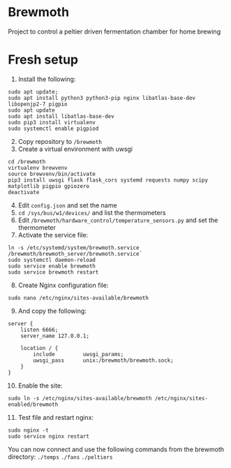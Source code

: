 # Brewmoth
Project to control a peltier driven fermentation chamber for home brewing

# Fresh setup

1. Install the following:
```shell
sudo apt update;
sudo apt install python3 python3-pip nginx libatlas-base-dev libopenjp2-7 pigpio
sudo apt update
sudo apt install libatlas-base-dev
sudo pip3 install virtualenv
sudo systemctl enable pigpiod
```
2. Copy repository to `/brewmoth`
3. Create a virtual environment with uwsgi
```shell
cd /brewmoth
virtualenv brewvenv
source brewvenv/bin/activate
pip3 install uwsgi flask flask_cors systemd requests numpy scipy matplotlib pigpio gpiozero
deactivate
```
4. Edit `config.json` and set the name
5. `cd /sys/bus/w1/devices/` and list the thermometers
6. Edit `/brewmoth/hardware_control/temperature_sensors.py` and set the thermometer
7. Activate the service file:
```shell
ln -s /etc/systemd/system/brewmoth.service /brewmoth/brewmoth_server/brewmoth.service`
sudo systemctl daemon-reload
sudo service enable brewmoth
sudo service brewmoth restart
````
8. Create Nginx configuration file:
```shell
sudo nano /etc/nginx/sites-available/brewmoth
```
9. And copy the following:
```shell
server {
    listen 6666;
    server_name 127.0.0.1;
    
    location / {
        include         uwsgi_params;
        uwsgi_pass      unix:/brewmoth/brewmoth.sock;
    }
}
```
10. Enable the site:
```shell
sudo ln -s /etc/nginx/sites-available/brewmoth /etc/nginx/sites-enabled/brewmoth
```
11. Test file and restart nginx:
```shell
sudo nginx -t
sudo service nginx restart
```

You can now connect and use the following commands from the brewmoth directory:
`./temps`
`./fans`
`./peltiers`